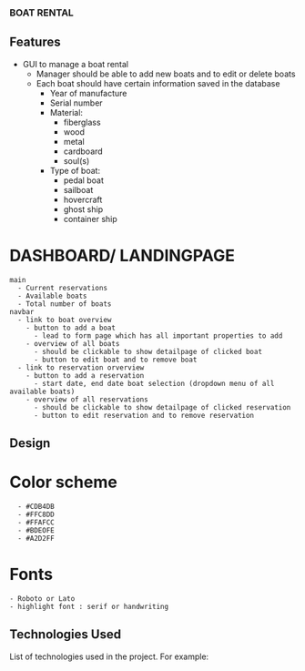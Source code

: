 ### BOAT RENTAL

## Features

- GUI to manage a boat rental
  - Manager should be able to add new boats and to edit or delete boats
  - Each boat should have certain information saved in the database
    - Year of manufacture
    - Serial number
    - Material:
      - fiberglass
      - wood
      - metal
      - cardboard
      - soul(s)
    - Type of boat:
      - pedal boat
      - sailboat
      - hovercraft
      - ghost ship
      - container ship

# DASHBOARD/ LANDINGPAGE

    main
      - Current reservations
      - Available boats
      - Total number of boats
    navbar
      - link to boat overview
        - button to add a boat
          - lead to form page which has all important properties to add
        - overview of all boats
          - should be clickable to show detailpage of clicked boat
          - button to edit boat and to remove boat
      - link to reservation orverview
        - button to add a reservation
          - start date, end date boat selection (dropdown menu of all available boats)
        - overview of all reservations
          - should be clickable to show detailpage of clicked reservation
          - button to edit reservation and to remove reservation

## Design

# Color scheme

      - #CDB4DB
      - #FFC8DD
      - #FFAFCC
      - #BDEOFE
      - #A2D2FF

# Fonts

    - Roboto or Lato
    - highlight font : serif or handwriting

## Technologies Used

List of technologies used in the project. For example:
